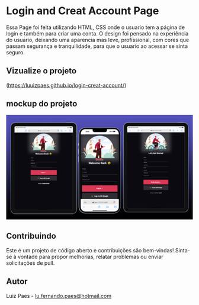 # Login and Creat Account Page 

Essa Page foi feita utilizando HTML, CSS onde o usuario tem a página de login e também para criar uma conta. 
O design foi pensado na experiência do usuario, deixando uma aparencia mas leve, profissional, com cores que passam segurança e tranquilidade,
para que o usuario ao acessar se sinta seguro. 

## Vizualize o projeto
(https://luuizpaes.github.io/login-creat-account/)


## mockup do projeto
<img src="https://github.com/LuuizPaes/login-creat-account/blob/main/assets/mockup-tela-login.png?raw=true" alt="mockup-projeto">

## Contribuindo

Este é um projeto de código aberto e contribuições são bem-vindas! Sinta-se à vontade para propor melhorias, relatar problemas ou enviar solicitações de pull.

## Autor

Luiz Paes - lu.fernando.paes@hotmail.com

